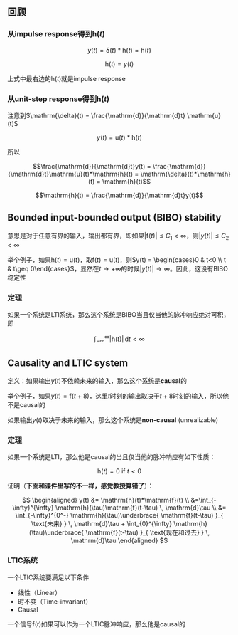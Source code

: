 ## 回顾

### 从impulse response得到$\mathrm{h}(t)$

$$y(t) = \mathrm{\delta}(t)*\mathrm{h}(t) = \mathrm{h}(t)$$

$$\mathrm{h}(t) = y(t)$$

上式中最右边的$\mathrm{h}(t)$就是impulse response

### 从unit-step response得到$\mathrm{h}(t)$

注意到$\mathrm{\delta}(t) = \frac{\mathrm{d}}{\mathrm{d}t} \mathrm{u}(t)$

$$y(t) = \mathrm{u}(t)*\mathrm{h}(t)$$

所以

$$\frac{\mathrm{d}}{\mathrm{d}t}y(t) = \frac{\mathrm{d}}{\mathrm{d}t}\mathrm{u}(t)*\mathrm{h}(t) = \mathrm{\delta}(t)*\mathrm{h}(t) = \mathrm{h}(t)$$

$$\mathrm{h}(t) = \frac{\mathrm{d}}{\mathrm{d}t}y(t)$$

## Bounded input-bounded output (BIBO) stability

意思是对于任意有界的输入，输出都有界，即如果$\lvert \mathrm{f}(t) \rvert\leq C_{1}<\infty$，则$\lvert y(t) \rvert\leq C_{2}<\infty$

举个例子，如果$\mathrm{h}(t)=\mathrm{u}(t)$，取$\mathrm{f}(t) = \mathrm{u}(t)$，则$y(t) = \begin{cases}0 & t<0 \\ t & t\geq 0\end{cases}$，显然在$t\to +\infty$的时候$\lvert y(t)\rvert\to \infty$。因此，这没有BIBO稳定性

### 定理

如果一个系统是LTI系统，那么这个系统是BIBO当且仅当他的脉冲响应绝对可积，即

$$\int_{-\infty}^{\infty} \lvert \mathrm{h}(t) \rvert  \, \mathrm{d}t < \infty$$

## Causality and LTIC system

定义：如果输出$y(t)$不依赖未来的输入，那么这个系统是**causal**的

举个例子，如果$y(t)=\mathrm{f}(t+8)$，这里$t$时刻的输出取决于$t+8$时刻的输入，所以他不是causal的

如果输出$y(t)$取决于未来的输入，那么这个系统是**non-causal** (unrealizable)

### 定理

如果一个系统是LTI，那么他是causal的当且仅当他的脉冲响应有如下性质：

$$\mathrm{h}(t)=0\text{ if }t<0$$

证明（**下面和课件里写的不一样，感觉教授算错了**）：

$$
\begin{aligned}
y(t) &= \mathrm{h}(t)*\mathrm{f}(t) \\
&=\int_{-\infty}^{\infty} \mathrm{h}(\tau)\mathrm{f}(t-\tau) \, \mathrm{d}\tau \\
&= \int_{-\infty}^{0^-} \mathrm{h}(\tau)\underbrace{ \mathrm{f}(t-\tau) }_{ \text{未来} } \, \mathrm{d}\tau + \int_{0}^{\infty} \mathrm{h}(\tau)\underbrace{ \mathrm{f}(t-\tau) }_{ \text{现在和过去} } \, \mathrm{d}\tau
\end{aligned}
$$

### LTIC系统

一个LTIC系统要满足以下条件

- 线性（Linear）
- 时不变（Time-invariant）
- Causal

一个信号$\mathrm{f}(t)$如果可以作为一个LTIC脉冲响应，那么他是causal的